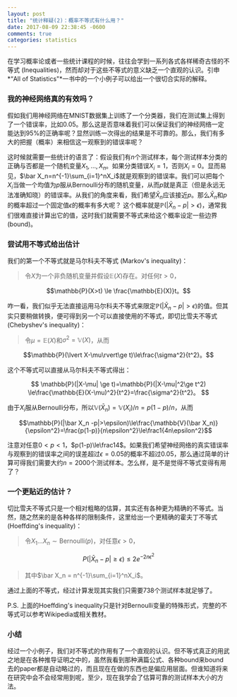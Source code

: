 ```yaml
---
layout: post
title: "统计释疑(2)：概率不等式有什么用？"
date: 2017-08-09 22:38:45 -0600
comments: true
categories: statistics
---
```


在学习概率论或者一些统计课程的时候，往往会学到一系列各式各样稀奇古怪的不等式 (Inequalities)，然而却对于这些不等式的意义缺乏一个直观的认识。引申*“All of Statistics"*一书中的一个小例子可以给出一个很切合实际的解释。

### 我的神经网络真的有效吗？

假如我们用神经网络在MNIST数据集上训练了一个分类器，我们在测试集上得到了一个错误率，比如$0.05$。那么这是否意味着我们可以保证我们的神经网络一定能达到$95\%$的正确率呢？显然训练一次得出的结果是不可靠的。那么，我们有多大的把握（概率）来相信这一观察到的错误率呢？

这时候就需要一些统计的语言了：假设我们有$n$个测试样本，每个测试样本分类的正确与否都是一个随机变量$X_1,\dots,X_n$。如果分类错误$X_i=1$，否则$X_i=0$。显而易见，$\bar X_n=n^{-1}\sum_{i=1}^nX_i$就是观察到的错误率。我们可以把每个$X_i$当做一个均值为$p$服从Bernoulli分布的随机变量，从而$p$就是真正（但是永远无法准确知晓）的错误率。从我们的角度来看，我们希望$\bar X_n$应该接近$p$。那么$\bar X_n$和$p$的概率超过一个固定值$\epsilon$的概率有多大呢？
这个概率就是$\mathbb{P}(\lvert\bar X_n -p\rvert > \epsilon)$，通常我们很难直接计算出它的值，这时我们就需要不等式来给这个概率设定一些边界 (bound)。

<!--more-->

### 尝试用不等式给出估计

我们的第一个不等式就是马尔科夫不等式 (Markov's inequality)：

> 令$X$为一个非负随机变量并假设$\mathbb{E}(X)$存在。对任何$t>0$，

$$\mathbb{P}(X>t) \le \frac{\mathbb{E}(X)}t。$$


咋一看，我们似乎无法直接运用马尔科夫不等式来限定$\mathbb{P}(\lvert\bar X_n -p\rvert > \epsilon)$的值。但其实只要稍做转换，便可得到另一个可以直接使用的不等式，即切比雪夫不等式 (Chebyshev's inequality)：

> 令$\mu = \mathbb{E}(X)$和$\sigma^2=\mathbb{V}(X)$，从而 

$$\mathbb{P}(\lvert X-\mu\rvert\ge t)\le\frac{\sigma^2}{t^2}。$$

这个不等式可以直接从马尔科夫不等式得出：

$$
\mathbb{P}(|X-\mu| \ge t)=\mathbb{P}(|X-\mu|^2\ge t^2)
\le\frac{\mathbb{E}(X-\mu)^2}{t^2}=\frac{\sigma^2}{t^2}。
$$

由于$X_i$服从Bernoulli分布，所以$\mathbb{V}(\bar X_n)=\mathbb{V}(X_i)/n=p(1-p)/n$，从而

$$\mathbb{P}(|\bar X_n -p|>\epsilon)\le\frac{\mathbb{V}(\bar X_n)}{\epsilon^2}=\frac{p(1-p)}{n\epsilon^2}\le\frac1{4n\epsilon^2}$$

注意对任意$0<p<1$，$p(1-p)\le\frac14$。如果我们希望神经网络的真实错误率与观察到的错误率之间的误差超过$\epsilon=0.05$的概率不超过$0.05$，那么通过简单的计算可得我们需要大约$n=2000$个测试样本。怎么样，是不是觉得不等式变得有用了？

### 一个更贴近的估计？

切比雪夫不等式只是一个相对粗略的估算，其实还有各种更为精确的不等式。当然，随之然来的是各种各样的限制条件，这里给出一个更精确的霍夫丁不等式 (Hoeffding's inequality)：

> 令$X_1\dots X_n \sim \mathrm{Bernoulli}(p)$，对任意$\epsilon>0$，

$$P(\lvert\bar X_n - p\rvert \ge \epsilon) \le 2e^{-2n\epsilon^2}$$ 

> 其中$\bar X_n = n^{-1}\sum_{i=1}^nX_i$。

通过上面的不等式，经过计算发现其实我们只需要$738$个测试样本就足够了。

P.S. 上面的Hoeffding's inequality只是针对Bernoulli变量的特殊形式，完整的不等式可以参考Wikipedia或相关教材。

### 小结

经过一个小例子，我们对不等式的作用有了一个直观的认识。但不等式真正的用武之地是在各种推导证明之中的，虽然我看到那种满篇公式、各种bound来bound去的paper都是自动略过的，而且现在在做的东西也是偏应用层面。但谁知道将来在研究中会不会经常用到呢，至少，现在我学会了估算可靠的测试样本大小的方法。
